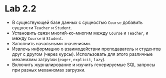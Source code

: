 ﻿# Lab 2.2
- В существующей базе данных с сущностью `Course` добавить сущности `Teacher` и `Student`.
- Установить связи многий-ко-многим между `Course` и `Teacher`, и между `Course` и `Student`.
- Заполнить начальными значениями.
- Извлечь информацию о взаимодействии преподаватель и студентов друг с другом (через курсы). Использовать для этого различные механизмы загрузки (`eager`, `explicit`, `lazy`).
- Включить журналирование и изучить генерируемые SQL запросы при разных механизмах загрузки.
